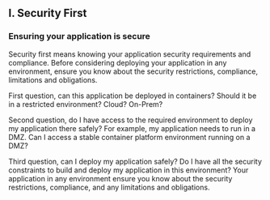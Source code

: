 ## I. Security First
### Ensuring your application is secure

Security first means knowing your application security requirements and compliance. Before considering deploying your application in any environment, ensure you know about the security restrictions, compliance, limitations and obligations.

First question, can this application be deployed in containers? Should it be in a restricted environment? Cloud? On-Prem?

Second question, do I have access to the required environment to deploy my application there safely? For example, my application needs to run in a DMZ. Can I access a stable container platform environment running on a DMZ?

Third question, can I deploy my application safely? Do I have all the security constraints to build and deploy my application in this environment? Your application in any environment ensure you know about the security restrictions, compliance, and any limitations and obligations.








